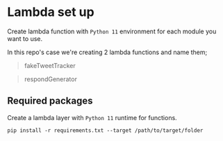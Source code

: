 # Lambda set up

Create lambda function with `Python 11` environment for each module you want to use.

In this repo's case we're creating 2 lambda functions and name them;
> fakeTweetTracker

> respondGenerator

## Required packages

Create a lambda layer with `Python 11` runtime for functions.

```
pip install -r requirements.txt --target /path/to/target/folder
```